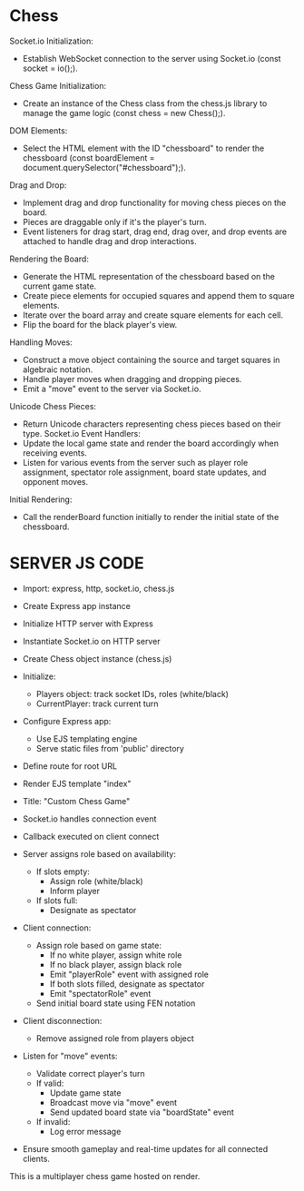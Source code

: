 # Chess

Socket.io Initialization:
- Establish WebSocket connection to the server using Socket.io (const socket = io();).

Chess Game Initialization:
- Create an instance of the Chess class from the chess.js library to manage the game logic (const chess = new Chess();).

DOM Elements:
- Select the HTML element with the ID "chessboard" to render the chessboard (const boardElement = document.querySelector("#chessboard");).

Drag and Drop:
- Implement drag and drop functionality for moving chess pieces on the board.
- Pieces are draggable only if it's the player's turn.
- Event listeners for drag start, drag end, drag over, and drop events are attached to handle drag and drop interactions.

Rendering the Board:
- Generate the HTML representation of the chessboard based on the current game state.
- Create piece elements for occupied squares and append them to square elements.
- Iterate over the board array and create square elements for each cell.
- Flip the board for the black player's view.

Handling Moves:
- Construct a move object containing the source and target squares in algebraic notation.
- Handle player moves when dragging and dropping pieces.
- Emit a "move" event to the server via Socket.io.

Unicode Chess Pieces:
- Return Unicode characters representing chess pieces based on their type.
Socket.io Event Handlers:
- Update the local game state and render the board accordingly when receiving events.
- Listen for various events from the server such as player role assignment, spectator role assignment, board state updates, and opponent moves.

Initial Rendering:
- Call the renderBoard function initially to render the initial state of the chessboard.



# SERVER JS CODE

- Import: express, http, socket.io, chess.js

- Create Express app instance
- Initialize HTTP server with Express
- Instantiate Socket.io on HTTP server

- Create Chess object instance (chess.js)

- Initialize:
    - Players object: track socket IDs, roles (white/black)
    - CurrentPlayer: track current turn

- Configure Express app:
    - Use EJS templating engine
    - Serve static files from 'public' directory

- Define route for root URL
- Render EJS template "index"
- Title: "Custom Chess Game"

- Socket.io handles connection event
- Callback executed on client connect
- Server assigns role based on availability:
    - If slots empty:
        - Assign role (white/black)
        - Inform player
    - If slots full:
        - Designate as spectator

- Client connection:
    - Assign role based on game state:
        - If no white player, assign white role
        - If no black player, assign black role
        - Emit "playerRole" event with assigned role
        - If both slots filled, designate as spectator
        - Emit "spectatorRole" event
    - Send initial board state using FEN notation

- Client disconnection:
    - Remove assigned role from players object

- Listen for "move" events:
    - Validate correct player's turn
    - If valid:
        - Update game state
        - Broadcast move via "move" event
        - Send updated board state via "boardState" event
    - If invalid:
        - Log error message

- Ensure smooth gameplay and real-time updates for all connected clients.




This is a multiplayer chess game hosted on render.
